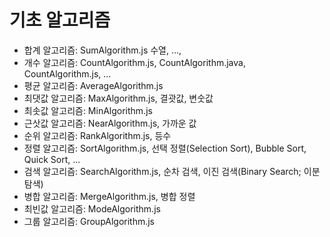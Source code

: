 # 기초 알고리즘

- 합계 알고리즘: SumAlgorithm.js 수열, ..., 
- 개수 알고리즘: CountAlgorithm.js, CountAlgorithm.java, CountAlgorithm.js, ...
- 평균 알고리즘: AverageAlgorithm.js
- 최댓값 알고리즘: MaxAlgorithm.js, 결괏값, 변숫값
- 최솟값 알고리즘: MinAlgorithm.js
- 근삿값 알고리즘: NearAlgorithm.js, 가까운 값
- 순위 알고리즘: RankAlgorithm.js, 등수 
- 정렬 알고리즘: SortAlgorithm.js, 선택 정렬(Selection Sort), Bubble Sort, Quick Sort, ... 
- 검색 알고리즘: SearchAlgorithm.js, 순차 검색, 이진 검색(Binary Search; 이분 탐색)
- 병합 알고리즘: MergeAlgorithm.js, 병합 정렬
- 최빈값 알고리즘: ModeAlgorithm.js
- 그룹 알고리즘: GroupAlgorithm.js